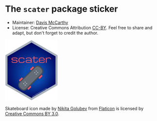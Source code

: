 # The `scater` package sticker

* Maintainer: [Davis McCarthy](https://github.com/davismcc/)
* License: Creative Commons Attribution
[CC-BY](https://creativecommons.org/licenses/by/2.0/). Feel free to
share and adapt, but don't forget to credit the author.

<img src=scater_sticker_300dpi.png height="200">

Skateboard icon made by [Nikita Golubev](http://www.flaticon.com/authors/nikita-golubev) from [Flaticon](http://www.flaticon.com) is licensed by [Creative Commons BY 3.0](http://creativecommons.org/licenses/by/3.0/).
